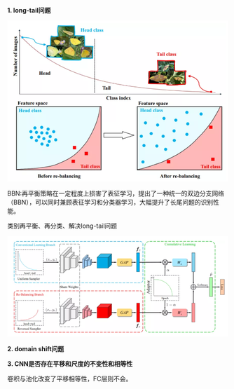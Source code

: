 

**1. long-tail问题**

![imgs\微信截图_20200405204439.png](imgs/微信截图_20200405204439.png)

BBN:再平衡策略在一定程度上损害了表征学习，提出了一种统一的双边分支网络（BBN），可以同时兼顾表征学习和分类器学习，大幅提升了长尾问题的识别性能。

类别再平衡、再分类、解决long-tail问题

![1](./imgs/1.png)

**2. domain shift问题**

**3. CNN是否存在平移和尺度的不变性和相等性**

卷积与池化改变了平移相等性，FC层则不会。